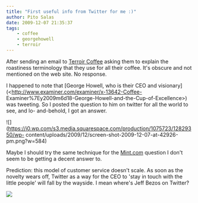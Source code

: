 ```yaml
---
title: "First useful info from Twitter for me :)"
author: Pito Salas
date: 2009-12-07 21:35:37
tags:
    - coffee
    - georgehowell
    - terroir
---
```



After sending an email to [Terroir Coffee](<http://www.terroircoffee.com/>)
asking them to explain the roastiness terminology that they use for all their
coffee. It's obscure and not mentioned on the web site. No response.

I happened to note that [George Howell, who is their CEO and
visionary](<http://www.examiner.com/examiner/x-13642-Coffee-
Examiner%7Ey2009m6d18-George-Howell-and-the-Cup-of-Excellence>) was tweeting.
So I posted the question to him on twitter for all the world to see, and lo-
and-behold, I got an answer.

![](https://i0.wp.com/s3.media.squarespace.com/production/1075723/12829350/wp-
content/uploads/2009/12/screen-shot-2009-12-07-at-42926-pm.png?w=584)

Maybe I should try the same technique for the
[Mint.com](<http://www.mint.com>) question I don't seem to be getting a decent
answer to.

Prediction: this model of customer service doesn't scale. As soon as the
novelty wears off, Twitter as a way for the CEO to 'stay in touch with the
little people' will fall by the wayside. I mean where's Jeff Bezos on Twitter?

![](https://i0.wp.com/img.zemanta.com/pixy.gif?w=584)


